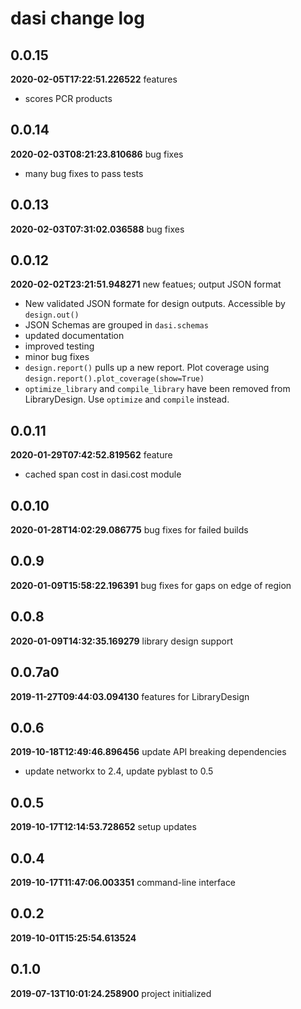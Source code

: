 # dasi change log
## 0.0.15
**2020-02-05T17:22:51.226522**
features

 - scores PCR products


## 0.0.14
**2020-02-03T08:21:23.810686**
bug fixes

 - many bug fixes to pass tests


## 0.0.13
**2020-02-03T07:31:02.036588**
bug fixes




## 0.0.12
**2020-02-02T23:21:51.948271**
new featues; output JSON format

 - New validated JSON formate for design outputs. Accessible by `design.out()`
 - JSON Schemas are grouped in `dasi.schemas`
 - updated documentation
 - improved testing
 - minor bug fixes
 - `design.report()` pulls up a new report. Plot coverage using `design.report().plot_coverage(show=True)`
 - `optimize_library` and `compile_library` have been removed from LibraryDesign. Use `optimize` and `compile` instead.


## 0.0.11
**2020-01-29T07:42:52.819562**
feature

 - cached span cost in dasi.cost module


## 0.0.10
**2020-01-28T14:02:29.086775**
bug fixes for failed builds




## 0.0.9
**2020-01-09T15:58:22.196391**
bug fixes for gaps on edge of region




## 0.0.8
**2020-01-09T14:32:35.169279**
library design support




## 0.0.7a0
**2019-11-27T09:44:03.094130**
features for LibraryDesign




## 0.0.6
**2019-10-18T12:49:46.896456**
update API breaking dependencies

 - update networkx to 2.4, update pyblast to 0.5


## 0.0.5
**2019-10-17T12:14:53.728652**
setup updates




## 0.0.4
**2019-10-17T11:47:06.003351**
command-line interface




## 0.0.2
**2019-10-01T15:25:54.613524**





## 0.1.0
**2019-07-13T10:01:24.258900**
project initialized


